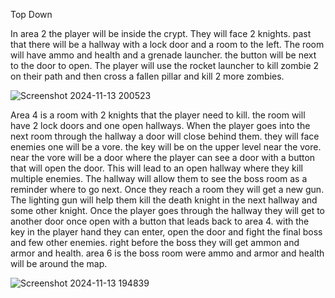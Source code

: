 Top Down

In area 2 the player will be inside the crypt. They will face 2 knights. past that there will be a hallway with a lock door and a room to the left. The room will have ammo and health and a grenade launcher. the button will be next to the door to open. The player will use the rocket launcher to kill zombie 2 on their path and then cross a fallen pillar and kill 2 more zombies.

![Screenshot 2024-11-13 200523](https://github.com/user-attachments/assets/d6d975e2-b2fb-4a96-81dd-630d81d73e11)

Area 4 is a room with 2 knights that the player need to kill. the room will have 2 lock doors and one open hallways. When the player goes into the next room through the hallway a door will close behind them. they will face enemies one will be a vore. the key will be on the upper level near the vore. near the vore will be a door where the player can  see a door with a button that will open the door. This will lead to an open hallway where they kill multiple enemies. The hallway will allow them to see the boss room as a reminder where to go next. Once they reach a room they will get a new gun. The lighting gun will help them kill the death knight in the next hallway and some other knight. Once the player goes through the hallway they will get to another door once open with a button that leads back to area 4. with the key in the player hand they can enter, open the door and fight the final boss and few other enemies. right before the boss they will get ammon and armor and health.  area 6 is the boss room were ammo and armor and health will be around the map. 

![Screenshot 2024-11-13 194839](https://github.com/user-attachments/assets/44ef949c-48b5-4715-bb57-778be1ffec39)
